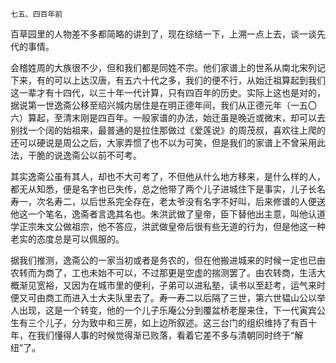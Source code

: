     七五、四百年前 

   百草园里的人物差不多都简略的讲到了，现在综结一下，上溯一点上去，谈一谈先代的事情。

   会稽姓周的大族很不少，但和我们都是同姓不宗。他们家谱上的世系从南北宋列记下来，有的可以上达汉唐，有五六十代之多，我们的便不行，从始迁祖算起到我们这一辈才有十四代，以三十年一代计算，只有四百年的历史。实际上这也是对的，据说第一世逸斋公移至绍兴城内居住是在明正德年间，我们从正德元年（一五〇六）算起，至清末刚是四百年。一般家谱的办法，始迁虽是晚近或微末，却可以去别找一个阔的始祖来，最普通的是拉住那做过《爱莲说》的周茂叔，喜欢往上爬的还可以硬说是周公之后，大家弄惯了也不以为可笑，但是我们的家谱上不曾采用此法，干脆的说逸斋公以前不可考。

   其实逸斋公虽有其人，却也不大可考了，不但他从什么地方移来，是什么样的人，都无从知悉，便是名字也已失传，总之他带了两个儿子进城住下是事实，儿子长名寿一，次名寿二，以后世系完全存在，老太爷没有名字不好叫，后来修谱的人便送他这一个笔名，逸斋者言逸其名也。朱洪武做了皇帝，臣下替他出主意，叫他认道学正宗朱文公做祖宗，他不答应，洪武做皇帝后很有些无道的行为，但是他这一种老实的态度总是可以佩服的。

   据我们推测，逸斋公的一家当初或者是务农的，但在他搬进城来的时候一定也已由农转而为商了，工也未始不可以，不过那更是空虚的揣测罢了。由农转商，生活大概渐见宽裕，又因为在城市里的便利，子弟可以进私塾，读书以至赶考，运气来时便又可由商工而进入士大夫队里去了。寿一寿二以后隔了三世，第六世韫山公以举人出现，这是一个转变，他的一个儿子乐庵公分到覆盆桥老屋来住，下一代寅宾公生有三个儿子，分为致中和三房，如上边所叙述。这三台门的组织维持了有百十年，在我们懂得人事的时候觉得渐已败落，看着它差不多与清朝同时终于“解纽”了。

